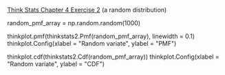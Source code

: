 [Think Stats Chapter 4 Exercise 2](http://greenteapress.com/thinkstats2/html/thinkstats2005.html#toc41) (a random distribution)

random_pmf_array = np.random.random(1000)

thinkplot.pmf(thinkstats2.Pmf(random_pmf_array), linewidth = 0.1)
thinkplot.Config(xlabel = "Random variate", ylabel = "PMF")

thinkplot.cdf(thinkstats2.Cdf(random_pmf_array))
thinkplot.Config(xlabel = "Random variate", ylabel = "CDF")

